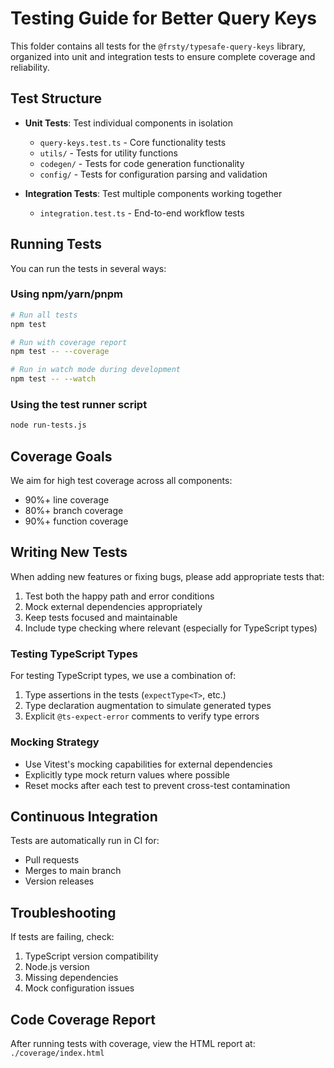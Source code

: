 # Testing Guide for Better Query Keys

This folder contains all tests for the `@frsty/typesafe-query-keys` library, organized into unit and integration tests to ensure complete coverage and reliability.

## Test Structure

- **Unit Tests**: Test individual components in isolation
  - `query-keys.test.ts` - Core functionality tests
  - `utils/` - Tests for utility functions
  - `codegen/` - Tests for code generation functionality
  - `config/` - Tests for configuration parsing and validation

- **Integration Tests**: Test multiple components working together
  - `integration.test.ts` - End-to-end workflow tests

## Running Tests

You can run the tests in several ways:

### Using npm/yarn/pnpm

```bash
# Run all tests
npm test

# Run with coverage report
npm test -- --coverage

# Run in watch mode during development
npm test -- --watch
```

### Using the test runner script

```bash
node run-tests.js
```

## Coverage Goals

We aim for high test coverage across all components:

- 90%+ line coverage
- 80%+ branch coverage
- 90%+ function coverage

## Writing New Tests

When adding new features or fixing bugs, please add appropriate tests that:

1. Test both the happy path and error conditions
2. Mock external dependencies appropriately
3. Keep tests focused and maintainable
4. Include type checking where relevant (especially for TypeScript types)

### Testing TypeScript Types

For testing TypeScript types, we use a combination of:

1. Type assertions in the tests (`expectType<T>`, etc.)
2. Type declaration augmentation to simulate generated types
3. Explicit `@ts-expect-error` comments to verify type errors

### Mocking Strategy

- Use Vitest's mocking capabilities for external dependencies
- Explicitly type mock return values where possible
- Reset mocks after each test to prevent cross-test contamination

## Continuous Integration

Tests are automatically run in CI for:
- Pull requests
- Merges to main branch
- Version releases

## Troubleshooting

If tests are failing, check:

1. TypeScript version compatibility
2. Node.js version
3. Missing dependencies
4. Mock configuration issues

## Code Coverage Report

After running tests with coverage, view the HTML report at:
`./coverage/index.html`
